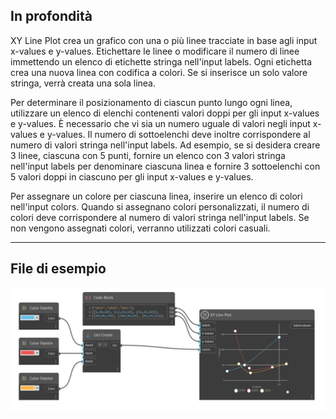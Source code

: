 ## In profondità

XY Line Plot crea un grafico con una o più linee tracciate in base agli input x-values e y-values. Etichettare le linee o modificare il numero di linee immettendo un elenco di etichette stringa nell'input labels. Ogni etichetta crea una nuova linea con codifica a colori. Se si inserisce un solo valore stringa, verrà creata una sola linea.

Per determinare il posizionamento di ciascun punto lungo ogni linea, utilizzare un elenco di elenchi contenenti valori doppi per gli input x-values e y-values. È necessario che vi sia un numero uguale di valori negli input x-values e y-values. Il numero di sottoelenchi deve inoltre corrispondere al numero di valori stringa nell'input labels.
Ad esempio, se si desidera creare 3 linee, ciascuna con 5 punti, fornire un elenco con 3 valori stringa nell'input labels per denominare ciascuna linea e fornire 3 sottoelenchi con 5 valori doppi in ciascuno per gli input x-values e y-values.

Per assegnare un colore per ciascuna linea, inserire un elenco di colori nell'input colors. Quando si assegnano colori personalizzati, il numero di colori deve corrispondere al numero di valori stringa nell'input labels. Se non vengono assegnati colori, verranno utilizzati colori casuali.

___
## File di esempio

![XY Line Plot](./CoreNodeModelsWpf.Charts.XYLineChartNodeModel_img.jpg)

